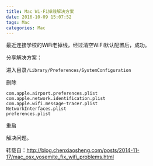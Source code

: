 ```yaml
---
title: Mac Wi-Fi掉线解决方案
date: 2016-10-09 15:07:52
tags: Mac
categories: Mac
---
```


最近连接学校的WiFi老掉线，经过清空WiFi默认配置后，成功。

分享解决方案：

进入目录`/Library/Preferences/SystemConfiguration
`

删除

```
com.apple.airport.preferences.plist
com.apple.network.identification.plist
com.apple.wifi.message-tracer.plist
NetworkInterfaces.plist
preferences.plist
```

重启

解决问题。

转载自：http://blog.chenxiaosheng.com/posts/2014-11-17/mac_osx_yosemite_fix_wifi_problems.html